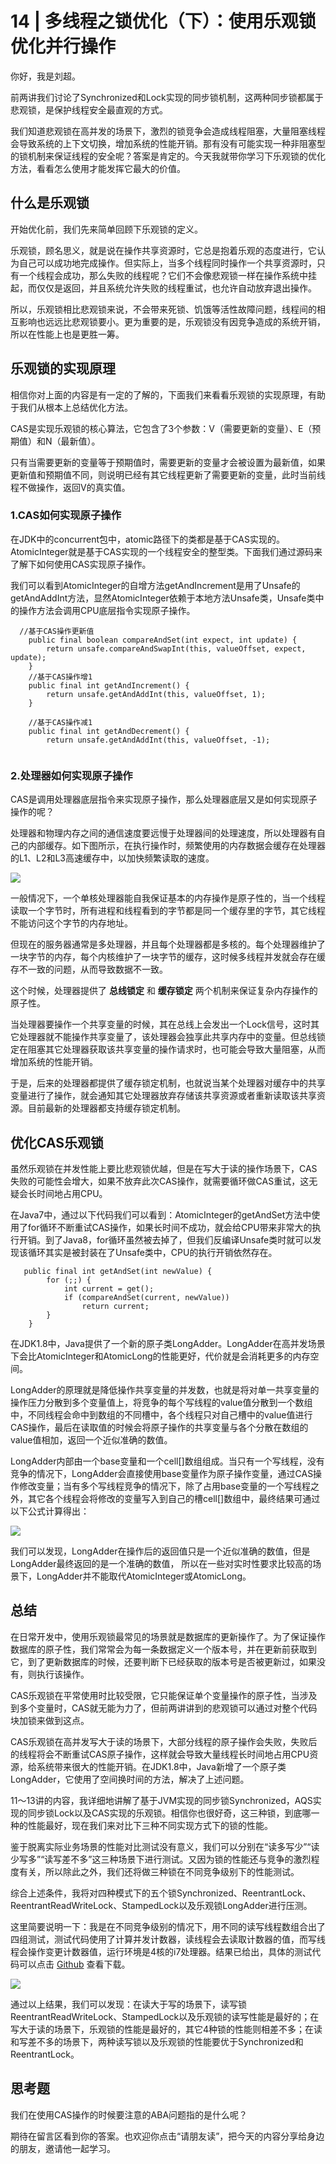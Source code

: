 # 14 | 多线程之锁优化（下）：使用乐观锁优化并行操作
你好，我是刘超。

前两讲我们讨论了Synchronized和Lock实现的同步锁机制，这两种同步锁都属于悲观锁，是保护线程安全最直观的方式。

我们知道悲观锁在高并发的场景下，激烈的锁竞争会造成线程阻塞，大量阻塞线程会导致系统的上下文切换，增加系统的性能开销。那有没有可能实现一种非阻塞型的锁机制来保证线程的安全呢？答案是肯定的。今天我就带你学习下乐观锁的优化方法，看看怎么使用才能发挥它最大的价值。

## 什么是乐观锁

开始优化前，我们先来简单回顾下乐观锁的定义。

乐观锁，顾名思义，就是说在操作共享资源时，它总是抱着乐观的态度进行，它认为自己可以成功地完成操作。但实际上，当多个线程同时操作一个共享资源时，只有一个线程会成功，那么失败的线程呢？它们不会像悲观锁一样在操作系统中挂起，而仅仅是返回，并且系统允许失败的线程重试，也允许自动放弃退出操作。

所以，乐观锁相比悲观锁来说，不会带来死锁、饥饿等活性故障问题，线程间的相互影响也远远比悲观锁要小。更为重要的是，乐观锁没有因竞争造成的系统开销，所以在性能上也是更胜一筹。

## 乐观锁的实现原理

相信你对上面的内容是有一定的了解的，下面我们来看看乐观锁的实现原理，有助于我们从根本上总结优化方法。

CAS是实现乐观锁的核心算法，它包含了3个参数：V（需要更新的变量）、E（预期值）和N（最新值）。

只有当需要更新的变量等于预期值时，需要更新的变量才会被设置为最新值，如果更新值和预期值不同，则说明已经有其它线程更新了需要更新的变量，此时当前线程不做操作，返回V的真实值。

### 1.CAS如何实现原子操作

在JDK中的concurrent包中，atomic路径下的类都是基于CAS实现的。AtomicInteger就是基于CAS实现的一个线程安全的整型类。下面我们通过源码来了解下如何使用CAS实现原子操作。

我们可以看到AtomicInteger的自增方法getAndIncrement是用了Unsafe的getAndAddInt方法，显然AtomicInteger依赖于本地方法Unsafe类，Unsafe类中的操作方法会调用CPU底层指令实现原子操作。

```
  //基于CAS操作更新值
    public final boolean compareAndSet(int expect, int update) {
        return unsafe.compareAndSwapInt(this, valueOffset, expect, update);
    }
    //基于CAS操作增1
    public final int getAndIncrement() {
        return unsafe.getAndAddInt(this, valueOffset, 1);
    }

    //基于CAS操作减1
    public final int getAndDecrement() {
        return unsafe.getAndAddInt(this, valueOffset, -1);


```

### 2.处理器如何实现原子操作

CAS是调用处理器底层指令来实现原子操作，那么处理器底层又是如何实现原子操作的呢？

处理器和物理内存之间的通信速度要远慢于处理器间的处理速度，所以处理器有自己的内部缓存。如下图所示，在执行操作时，频繁使用的内存数据会缓存在处理器的L1、L2和L3高速缓存中，以加快频繁读取的速度。

![](images/101995/15ffcf63bf097a6db4826000f1923af0【海量资源：666java.com】.png)

一般情况下，一个单核处理器能自我保证基本的内存操作是原子性的，当一个线程读取一个字节时，所有进程和线程看到的字节都是同一个缓存里的字节，其它线程不能访问这个字节的内存地址。

但现在的服务器通常是多处理器，并且每个处理器都是多核的。每个处理器维护了一块字节的内存，每个内核维护了一块字节的缓存，这时候多线程并发就会存在缓存不一致的问题，从而导致数据不一致。

这个时候，处理器提供了 **总线锁定** 和 **缓存锁定** 两个机制来保证复杂内存操作的原子性。

当处理器要操作一个共享变量的时候，其在总线上会发出一个Lock信号，这时其它处理器就不能操作共享变量了，该处理器会独享此共享内存中的变量。但总线锁定在阻塞其它处理器获取该共享变量的操作请求时，也可能会导致大量阻塞，从而增加系统的性能开销。

于是，后来的处理器都提供了缓存锁定机制，也就说当某个处理器对缓存中的共享变量进行了操作，就会通知其它处理器放弃存储该共享资源或者重新读取该共享资源。目前最新的处理器都支持缓存锁定机制。

## 优化CAS乐观锁

虽然乐观锁在并发性能上要比悲观锁优越，但是在写大于读的操作场景下，CAS失败的可能性会增大，如果不放弃此次CAS操作，就需要循环做CAS重试，这无疑会长时间地占用CPU。

在Java7中，通过以下代码我们可以看到：AtomicInteger的getAndSet方法中使用了for循环不断重试CAS操作，如果长时间不成功，就会给CPU带来非常大的执行开销。到了Java8，for循环虽然被去掉了，但我们反编译Unsafe类时就可以发现该循环其实是被封装在了Unsafe类中，CPU的执行开销依然存在。

```
   public final int getAndSet(int newValue) {
        for (;;) {
            int current = get();
            if (compareAndSet(current, newValue))
                return current;
        }
    }

```

在JDK1.8中，Java提供了一个新的原子类LongAdder。LongAdder在高并发场景下会比AtomicInteger和AtomicLong的性能更好，代价就是会消耗更多的内存空间。

LongAdder的原理就是降低操作共享变量的并发数，也就是将对单一共享变量的操作压力分散到多个变量值上，将竞争的每个写线程的value值分散到一个数组中，不同线程会命中到数组的不同槽中，各个线程只对自己槽中的value值进行CAS操作，最后在读取值的时候会将原子操作的共享变量与各个分散在数组的value值相加，返回一个近似准确的数值。

LongAdder内部由一个base变量和一个cell\[\]数组组成。当只有一个写线程，没有竞争的情况下，LongAdder会直接使用base变量作为原子操作变量，通过CAS操作修改变量；当有多个写线程竞争的情况下，除了占用base变量的一个写线程之外，其它各个线程会将修改的变量写入到自己的槽cell\[\]数组中，最终结果可通过以下公式计算得出：

![](images/101995/d1fad4bd9f40383a69b9eefda14c37bd【海量资源：666java.com】.jpg)

我们可以发现，LongAdder在操作后的返回值只是一个近似准确的数值，但是LongAdder最终返回的是一个准确的数值， 所以在一些对实时性要求比较高的场景下，LongAdder并不能取代AtomicInteger或AtomicLong。

## 总结

在日常开发中，使用乐观锁最常见的场景就是数据库的更新操作了。为了保证操作数据库的原子性，我们常常会为每一条数据定义一个版本号，并在更新前获取到它，到了更新数据库的时候，还要判断下已经获取的版本号是否被更新过，如果没有，则执行该操作。

CAS乐观锁在平常使用时比较受限，它只能保证单个变量操作的原子性，当涉及到多个变量时，CAS就无能为力了，但前两讲讲到的悲观锁可以通过对整个代码块加锁来做到这点。

CAS乐观锁在高并发写大于读的场景下，大部分线程的原子操作会失败，失败后的线程将会不断重试CAS原子操作，这样就会导致大量线程长时间地占用CPU资源，给系统带来很大的性能开销。在JDK1.8中，Java新增了一个原子类LongAdder，它使用了空间换时间的方法，解决了上述问题。

11～13讲的内容，我详细地讲解了基于JVM实现的同步锁Synchronized，AQS实现的同步锁Lock以及CAS实现的乐观锁。相信你也很好奇，这三种锁，到底哪一种的性能最好，现在我们来对比下三种不同实现方式下的锁的性能。

鉴于脱离实际业务场景的性能对比测试没有意义，我们可以分别在“读多写少”“读少写多”“读写差不多”这三种场景下进行测试。又因为锁的性能还与竞争的激烈程度有关，所以除此之外，我们还将做三种锁在不同竞争级别下的性能测试。

综合上述条件，我将对四种模式下的五个锁Synchronized、ReentrantLock、ReentrantReadWriteLock、StampedLock以及乐观锁LongAdder进行压测。

这里简要说明一下：我是在不同竞争级别的情况下，用不同的读写线程数组合出了四组测试，测试代码使用了计算并发计数器，读线程会去读取计数器的值，而写线程会操作变更计数器值，运行环境是4核的i7处理器。结果已给出，具体的测试代码可以点击 [Github](https://github.com/nickliuchao/lockTest) 查看下载。

![](images/101995/d5906bf5be6a91cb4ab3e4511da2421e【海量资源：666java.com】.jpg)

通过以上结果，我们可以发现：在读大于写的场景下，读写锁ReentrantReadWriteLock、StampedLock以及乐观锁的读写性能是最好的；在写大于读的场景下，乐观锁的性能是最好的，其它4种锁的性能则相差不多；在读和写差不多的场景下，两种读写锁以及乐观锁的性能要优于Synchronized和ReentrantLock。

## 思考题

我们在使用CAS操作的时候要注意的ABA问题指的是什么呢？

期待在留言区看到你的答案。也欢迎你点击“请朋友读”，把今天的内容分享给身边的朋友，邀请他一起学习。